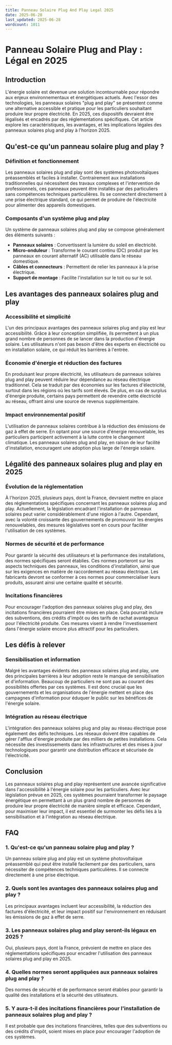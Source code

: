 ```yaml
---
title: Panneau Solaire Plug And Play Legal 2025
date: 2025-06-28
last_updated: 2025-06-28
wordcount: 1011
---
```


# Panneau Solaire Plug and Play : Légal en 2025

## Introduction

L'énergie solaire est devenue une solution incontournable pour répondre aux enjeux environnementaux et énergétiques actuels. Avec l'essor des technologies, les panneaux solaires "plug and play" se présentent comme une alternative accessible et pratique pour les particuliers souhaitant produire leur propre électricité. En 2025, ces dispositifs devraient être légalisés et encadrés par des réglementations spécifiques. Cet article explore les caractéristiques, les avantages, et les implications légales des panneaux solaires plug and play à l'horizon 2025.

## Qu'est-ce qu'un panneau solaire plug and play ?

### Définition et fonctionnement

Les panneaux solaires plug and play sont des systèmes photovoltaïques préassemblés et faciles à installer. Contrairement aux installations traditionnelles qui nécessitent des travaux complexes et l'intervention de professionnels, ces panneaux peuvent être installés par des particuliers sans compétences techniques particulières. Ils se connectent directement à une prise électrique standard, ce qui permet de produire de l'électricité pour alimenter des appareils domestiques.

### Composants d'un système plug and play

Un système de panneaux solaires plug and play se compose généralement des éléments suivants :

- **Panneaux solaires** : Convertissent la lumière du soleil en électricité.
- **Micro-onduleur** : Transforme le courant continu (DC) produit par les panneaux en courant alternatif (AC) utilisable dans le réseau domestique.
- **Câbles et connecteurs** : Permettent de relier les panneaux à la prise électrique.
- **Support de montage** : Facilite l'installation sur le toit ou sur le sol.

## Les avantages des panneaux solaires plug and play

### Accessibilité et simplicité

L'un des principaux avantages des panneaux solaires plug and play est leur accessibilité. Grâce à leur conception simplifiée, ils permettent à un plus grand nombre de personnes de se lancer dans la production d'énergie solaire. Les utilisateurs n'ont pas besoin d'être des experts en électricité ou en installation solaire, ce qui réduit les barrières à l'entrée.

### Économie d'énergie et réduction des factures

En produisant leur propre électricité, les utilisateurs de panneaux solaires plug and play peuvent réduire leur dépendance au réseau électrique traditionnel. Cela se traduit par des économies sur les factures d'électricité, surtout dans les régions où les tarifs sont élevés. De plus, en cas de surplus d'énergie produite, certains pays permettent de revendre cette électricité au réseau, offrant ainsi une source de revenus supplémentaire.

### Impact environnemental positif

L'utilisation de panneaux solaires contribue à la réduction des émissions de gaz à effet de serre. En optant pour une source d'énergie renouvelable, les particuliers participent activement à la lutte contre le changement climatique. Les panneaux solaires plug and play, en raison de leur facilité d'installation, encouragent une adoption plus large de l'énergie solaire.

## Légalité des panneaux solaires plug and play en 2025

### Évolution de la réglementation

À l'horizon 2025, plusieurs pays, dont la France, devraient mettre en place des réglementations spécifiques concernant les panneaux solaires plug and play. Actuellement, la législation encadrant l'installation de panneaux solaires peut varier considérablement d'une région à l'autre. Cependant, avec la volonté croissante des gouvernements de promouvoir les énergies renouvelables, des mesures législatives sont en cours pour faciliter l'utilisation de ces systèmes.

### Normes de sécurité et de performance

Pour garantir la sécurité des utilisateurs et la performance des installations, des normes spécifiques seront établies. Ces normes porteront sur les aspects techniques des panneaux, les conditions d'installation, ainsi que sur les exigences en matière de raccordement au réseau électrique. Les fabricants devront se conformer à ces normes pour commercialiser leurs produits, assurant ainsi une certaine qualité et sécurité.

### Incitations financières

Pour encourager l'adoption des panneaux solaires plug and play, des incitations financières pourraient être mises en place. Cela pourrait inclure des subventions, des crédits d'impôt ou des tarifs de rachat avantageux pour l'électricité produite. Ces mesures visent à rendre l'investissement dans l'énergie solaire encore plus attractif pour les particuliers.

## Les défis à relever

### Sensibilisation et information

Malgré les avantages évidents des panneaux solaires plug and play, une des principales barrières à leur adoption reste le manque de sensibilisation et d'information. Beaucoup de particuliers ne sont pas au courant des possibilités offertes par ces systèmes. Il est donc crucial que les gouvernements et les organisations de l'énergie mettent en place des campagnes d'information pour éduquer le public sur les bénéfices de l'énergie solaire.

### Intégration au réseau électrique

L'intégration des panneaux solaires plug and play au réseau électrique pose également des défis techniques. Les réseaux doivent être capables de gérer l'afflux d'énergie produite par des milliers de petites installations. Cela nécessite des investissements dans les infrastructures et des mises à jour technologiques pour garantir une distribution efficace et sécurisée de l'électricité.

## Conclusion

Les panneaux solaires plug and play représentent une avancée significative dans l'accessibilité à l'énergie solaire pour les particuliers. Avec leur législation prévue en 2025, ces systèmes pourraient transformer le paysage énergétique en permettant à un plus grand nombre de personnes de produire leur propre électricité de manière simple et efficace. Cependant, pour maximiser leur impact, il est essentiel de surmonter les défis liés à la sensibilisation et à l'intégration au réseau électrique.

## FAQ

### 1. Qu'est-ce qu'un panneau solaire plug and play ?

Un panneau solaire plug and play est un système photovoltaïque préassemblé qui peut être installé facilement par des particuliers, sans nécessiter de compétences techniques particulières. Il se connecte directement à une prise électrique.

### 2. Quels sont les avantages des panneaux solaires plug and play ?

Les principaux avantages incluent leur accessibilité, la réduction des factures d'électricité, et leur impact positif sur l'environnement en réduisant les émissions de gaz à effet de serre.

### 3. Les panneaux solaires plug and play seront-ils légaux en 2025 ?

Oui, plusieurs pays, dont la France, prévoient de mettre en place des réglementations spécifiques pour encadrer l'utilisation des panneaux solaires plug and play en 2025.

### 4. Quelles normes seront appliquées aux panneaux solaires plug and play ?

Des normes de sécurité et de performance seront établies pour garantir la qualité des installations et la sécurité des utilisateurs.

### 5. Y aura-t-il des incitations financières pour l'installation de panneaux solaires plug and play ?

Il est probable que des incitations financières, telles que des subventions ou des crédits d'impôt, soient mises en place pour encourager l'adoption de ces systèmes.